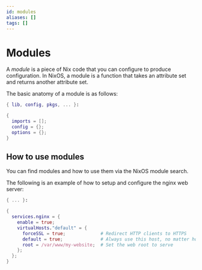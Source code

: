 ```yaml
---
id: modules
aliases: []
tags: []
---
```


# Modules

A _module_ is a piece of Nix code that you can configure to produce
configuration. In NixOS, a module is a function that takes an attribute set and
returns another attribute set.

The basic anatomy of a module is as follows:

```nix
{ lib, config, pkgs, ... }:

{
  imports = [];
  config = {};
  options = {};
}
```

## How to use modules

You can find modules and how to use them via the NixOS module search.

The following is an example of how to setup and configure the nginx web server:

```nix
{ ... }:

{
  services.nginx = {
    enable = true;
    virtualHosts."default" = {
      forceSSL = true;             # Redirect HTTP clients to HTTPS
      default = true;              # Always use this host, no matter hostname
      root = /var/www/my-website;  # Set the web root to serve
    };
  };
}
```

